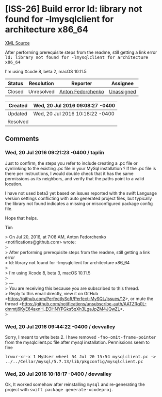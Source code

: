 # [ISS-26] Build error ld: library not found for -lmysqlclient for architecture x86_64

[XML Source](./xml/ISS-26.xml)
<p><p>After performing prerequisite steps from the readme, still getting a link error<br/>
<tt>ld: library not found for -lmysqlclient for architecture x86_64</tt></p>

<p>I'm using Xcode 8, beta 2, macOS 10.11.5</p></p>





Status|Resolution|Reporter|Assignee
------|----------|--------|--------
Closed|Unresolved|[Anton Fedorchenko](devValley)|[Unassigned]($-1)





Created|Wed, 20 Jul 2016 09:08:27 -0400
-------|--------------
Updated|Wed, 20 Jul 2016 10:18:22 -0400
Resolved|


## Comments




### Wed, 20 Jul 2016 09:21:23 -0400 / taplin 

<p><p>Just to confirm, the steps you refer to include creating a .pc file or symlinking to the existing .pc file in your MySql installation ? If the .pc file is there per instructions, I would double check that it has the same permissions as its neighbors, and verify that the paths point to a valid location.</p>

<p>I have not used beta3 yet based on issues reported with the swift Language version settings conflicting with auto generated project files, but typically the library not found indicates a missing or misconfigured package config file.</p>

<p>Hope that helps.</p>

<p>Tim </p>

<p>&gt; On Jul 20, 2016, at 7:08 AM, Anton Fedorchenko &lt;notifications@github.com&gt; wrote:<br/>
&gt; <br/>
&gt; After performing prerequisite steps from the readme, still getting a link error<br/>
&gt; ld: library not found for -lmysqlclient for architecture x86_64<br/>
&gt; <br/>
&gt; I'm using Xcode 8, beta 3, macOS 10.11.5<br/>
&gt; <br/>
&gt; —<br/>
&gt; You are receiving this because you are subscribed to this thread.<br/>
&gt; Reply to this email directly, view it on GitHub &lt;<a href="https://github.com/PerfectlySoft/Perfect-MySQL/issues/12" class="external-link" rel="nofollow">https://github.com/PerfectlySoft/Perfect-MySQL/issues/12</a>&gt;, or mute the thread &lt;<a href="https://github.com/notifications/unsubscribe-auth/AATZRq0L-dmmtj6KyE64axnH_EOHNYPGks5qXh3LgaJpZM4JQwZL" class="external-link" rel="nofollow">https://github.com/notifications/unsubscribe-auth/AATZRq0L-dmmtj6KyE64axnH_EOHNYPGks5qXh3LgaJpZM4JQwZL</a>&gt;.<br/>
&gt; </p>
</p>


### Wed, 20 Jul 2016 09:44:22 -0400 / devvalley 

<p><p>Sorry, I meant to write beta 2. I have removed <tt>-fno-omit-frame-pointer</tt> from the mysqlclient.pc file after mysql installation. Permissions seem to fine</p>

<p><tt>lrwxr-xr-x  1 MyUser  wheel   54 Jul 20 15:54 mysqlclient.pc -&gt; ../../Cellar/mysql/5.7.13/lib/pkgconfig/mysqlclient.pc</tt></p></p>


### Wed, 20 Jul 2016 10:18:17 -0400 / devvalley 

<p><p>Ok, It worked somehow after reinstalling <tt>mysql</tt> and re-generating the project with <tt>swift package generate-xcodeproj</tt>.</p></p>


